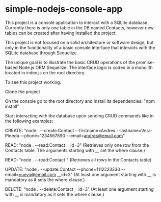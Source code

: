 # simple-nodejs-console-app

This project is a console application to interact with a SQLite database. Currently there is only one table in the DB named Contacts, however new tables can be created after having installed the project. 

This project is not focused on a solid architecture or software design, but only in the functionality of a basic console interface that interacts with the SQLite database through Sequelize. 

The unique goal is to illustrate the basic CRUD operations of the promise-based Node.js ORM Sequelize. The interface logic is coded in a monolith located in index.js on the root directory.

To see this project working:

Clone the project

On the console go to the root directory and install its dependencies: "npm install"

Start interacting with the database upon sending CRUD commands like in the following examples:

CREATE: "node . --create:Contact --firstname=Andres --lastname=Vera-Pineda --phone=1234567890 --email=andres@email.com"

READ:   "node . --read:Contact __id=3" (Retrieves only one row from the Contacts table. The arguments starting with __ set the where clause.)

READ:   "node . --read:Contact "       (Retrieves all rows in the Contacts table)

UPDATE: "node . --update:Contact --phone=1112223330 --email=nuevo@email.com __id=3" (At least one argument starting with __ is mandatory as it sets the where clause.)

DELETE: "node . --delete:Contact __id=3" (At least one argument starting with __ is mandatory as it sets the where clause.)
